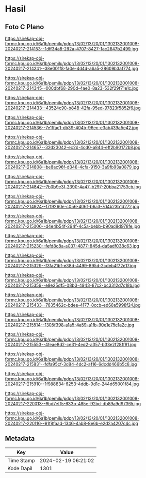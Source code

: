 # Hasil

## Foto C Plano

https://sirekap-obj-formc.kpu.go.id/6a1b/pemilu/pdpr/13/02/13/20/01/1302132001008-20240217-214153--1dff34a8-282a-4707-8427-1ac2847b2499.jpg

https://sirekap-obj-formc.kpu.go.id/6a1b/pemilu/pdpr/13/02/13/20/01/1302132001008-20240217-214241--38e001f8-fa0e-4d4d-a6a5-28609b3af774.jpg

https://sirekap-obj-formc.kpu.go.id/6a1b/pemilu/pdpr/13/02/13/20/01/1302132001008-20240217-214345--000dbf68-290d-4ae0-8a23-532f29f71e1c.jpg

https://sirekap-obj-formc.kpu.go.id/6a1b/pemilu/pdpr/13/02/13/20/01/1302132001008-20240217-214433--43524c90-b848-42fa-95ed-97823f5852f6.jpg

https://sirekap-obj-formc.kpu.go.id/6a1b/pemilu/pdpr/13/02/13/20/01/1302132001008-20240217-214536--7e1ffac1-db39-404b-96ec-e3ab439a5e42.jpg

https://sirekap-obj-formc.kpu.go.id/6a1b/pemilu/pdpr/13/02/13/20/01/1302132001008-20240217-214657--32d23042-ec2d-4cd0-a844-eff2b90172b8.jpg

https://sirekap-obj-formc.kpu.go.id/6a1b/pemilu/pdpr/13/02/13/20/01/1302132001008-20240217-214808--be8ac96f-d348-4cfa-9150-3a9fb93a0879.jpg

https://sirekap-obj-formc.kpu.go.id/6a1b/pemilu/pdpr/13/02/13/20/01/1302132001008-20240217-214842--7b0b9e3f-2390-4a47-b297-20bba21753cb.jpg

https://sirekap-obj-formc.kpu.go.id/6a1b/pemilu/pdpr/13/02/13/20/01/1302132001008-20240217-214924--f719260e-c056-406f-b6a3-7d4b23b1d272.jpg

https://sirekap-obj-formc.kpu.go.id/6a1b/pemilu/pdpr/13/02/13/20/01/1302132001008-20240217-215006--d4e4b54f-294f-4c5a-bebb-b90ad8d978fe.jpg

https://sirekap-obj-formc.kpu.go.id/6a1b/pemilu/pdpr/13/02/13/20/01/1302132001008-20240217-215230--fefd8c8a-a037-4877-845d-da5adf038c63.jpg

https://sirekap-obj-formc.kpu.go.id/6a1b/pemilu/pdpr/13/02/13/20/01/1302132001008-20240217-215329--f3fa21bf-e38d-4499-895d-2cdeb4f72e17.jpg

https://sirekap-obj-formc.kpu.go.id/6a1b/pemilu/pdpr/13/02/13/20/01/1302132001008-20240217-215359--e8e25df5-08b3-4943-87c2-bc3312d7c18b.jpg

https://sirekap-obj-formc.kpu.go.id/6a1b/pemilu/pdpr/13/02/13/20/01/1302132001008-20240217-215433--7635462c-bdee-4177-8ccb-ed68a5998f24.jpg

https://sirekap-obj-formc.kpu.go.id/6a1b/pemilu/pdpr/13/02/13/20/01/1302132001008-20240217-215514--1305f398-a1a5-4a59-a1fb-90e1e75c1a2c.jpg

https://sirekap-obj-formc.kpu.go.id/6a1b/pemilu/pdpr/13/02/13/20/01/1302132001008-20240217-215553--4feae8d2-ce31-4ed2-a357-b33e2f28ff91.jpg

https://sirekap-obj-formc.kpu.go.id/6a1b/pemilu/pdpr/13/02/13/20/01/1302132001008-20240217-215831--fdfa95cf-3d84-4dc2-af16-6dcdd466b5c8.jpg

https://sirekap-obj-formc.kpu.go.id/6a1b/pemilu/pdpr/13/02/13/20/01/1302132001008-20240217-215910--1f988834-6253-4ddb-9d1c-244d65001f84.jpg

https://sirekap-obj-formc.kpu.go.id/6a1b/pemilu/pdpr/13/02/13/20/01/1302132001008-20240217-220013--9bd7eff5-633b-485e-92bd-db89a9d97365.jpg

https://sirekap-obj-formc.kpu.go.id/6a1b/pemilu/pdpr/13/02/13/20/01/1302132001008-20240217-220116--91f8faad-1346-4ab8-8e6b-e2d2a4207c4c.jpg


## Metadata

| Key        | Value               |
| ---------- | ------------------- |
| Time Stamp | 2024-02-19 06:21:02 |
| Kode Dapil | 1301                |



